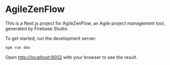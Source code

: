 # AgileZenFlow

This is a Next.js project for AgileZenFlow, an Agile project management tool, generated by Firebase Studio.

To get started, run the development server:

```bash
npm run dev
```

Open [http://localhost:9002](http://localhost:9002) with your browser to see the result.
